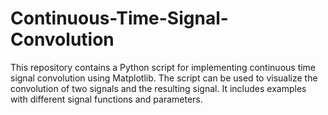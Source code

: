 # Continuous-Time-Signal-Convolution
This repository contains a Python script for implementing continuous time signal convolution using Matplotlib. The script can be used to visualize the convolution of two signals and the resulting signal. It includes examples with different signal functions and parameters.
